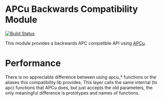 APCu Backwards Compatibility Module
===============================

[![Build Status](https://travis-ci.org/krakjoe/apcu-bc.svg?branch=master)](https://travis-ci.org/krakjoe/apcu-bc)

This module provides a backwards APC compatible API using [APCu](https://github.com/krakjoe/apcu).

Performance
===========

There is no appreciable difference between using apcu_* functions or the aliases this compatibility lib provides; This layer calls the same internal (to apc) functions that APCu does, but just accepts the old parameters, the only meaningful difference is prototypes and names of functions.
